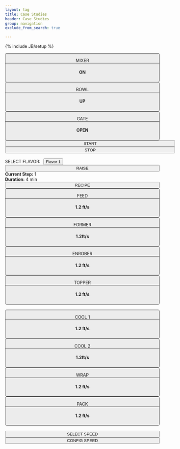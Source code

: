 ```yaml
---
layout: tag
title: Case Studies
header: Case Studies
group: navigation
exclude_from_search: true

---
```

{% include JB/setup %}
<div class="row">
    <div class="col-md-1" style="background:#ececec;border:1px solid #333333;border-radius:5px;text-align:center;padding-bottom:5px;"><p style="border-bottom:1px solid #333333;">MIXER</p><h4>ON</h4></div>
      <div class="col-md-1" style="background:#ececec;border:1px solid #333333;border-radius:5px;text-align:center;padding-bottom:5px;"><p style="border-bottom:1px solid #333333;">BOWL</p><h4>UP</h4></div>
        <div class="col-md-1" style="background:#ececec;border:1px solid #333333;border-radius:5px;text-align:center;padding-bottom:5px;"><p style="border-bottom:1px solid #333333;">GATE</p><h4>OPEN</h4></div>
        <div class="col-md-1">
          <button type="button" style="width:110%;" class="btn btn-success">START</button>
          <button type="button" style="width:110%;" class="btn btn-danger">STOP</button>
          </div>
</div><br/>

<div class="row">
  <div class="col-md-3" style="text-align:left;">
    <span style="margin-right:10px;">SELECT FLAVOR:</span><button type="button" class="btn btn-primary" style="display:inline-block;">Flavor 1</button></div>
<div class="col-md-1"><button type="button" style="width:100%" class="btn btn-info">RAISE</button>
</div>
</div>
<div class="row">
  <div class="col-md-2" style="text-align:left;"><span><b>Current Step:</b> 1 </span><br/><span><b>Duration:</b> 4 min</span></div>
  <div class="col-md-1 col-md-offset-1"><button type="button" style="width:100%" class="btn btn-default">RECIPE</button></div>
</div>



<div class="row">
    <div class="col-md-1" style="background:#ececec;border:1px solid #333333;border-radius:5px;text-align:center;padding-bottom:5px;"><p style="border-bottom:1px solid #333333;">FEED</p><h4>1.2 ft/s</h4></div>
      <div class="col-md-1" style="background:#ececec;border:1px solid #333333;border-radius:5px;text-align:center;padding-bottom:5px;"><p style="border-bottom:1px solid #333333;">FORMER</p><h4>1.2ft/s</h4></div>
        <div class="col-md-1" style="background:#ececec;border:1px solid #333333;border-radius:5px;text-align:center;padding-bottom:5px;"><p style="border-bottom:1px solid #333333;">ENROBER</p><h4>1.2 ft/s</h4></div>
        <div class="col-md-1" style="background:#ececec;border:1px solid #333333;border-radius:5px;text-align:center;padding-bottom:5px;"><p style="border-bottom:1px solid #333333;">TOPPER</p><h4>1.2 ft/s</h4></div>
</div><br/>

<div class="row">
    <div class="col-md-1" style="background:#ececec;border:1px solid #333333;border-radius:5px;text-align:center;padding-bottom:5px;"><p style="border-bottom:1px solid #333333;">COOL 1</p><h4>1.2 ft/s</h4></div>
      <div class="col-md-1" style="background:#ececec;border:1px solid #333333;border-radius:5px;text-align:center;padding-bottom:5px;"><p style="border-bottom:1px solid #333333;">COOL 2</p><h4>1.2ft/s</h4></div>
        <div class="col-md-1" style="background:#ececec;border:1px solid #333333;border-radius:5px;text-align:center;padding-bottom:5px;"><p style="border-bottom:1px solid #333333;">WRAP</p><h4>1.2 ft/s</h4></div>
        <div class="col-md-1" style="background:#ececec;border:1px solid #333333;border-radius:5px;text-align:center;padding-bottom:5px;"><p style="border-bottom:1px solid #333333;">PACK</p><h4>1.2 ft/s</h4></div>
</div><br/>

<div class="row">
  <div class="col-md-2" style="text-align:left;"><button type="button" style="width:100%" class="btn btn-default">SELECT SPEED</button></div>
  <div class="col-md-2" style="text-align:left;"><button type="button" style="width:100%" class="btn btn-default">CONFIG SPEED</button></div>
</div>
<br/>

